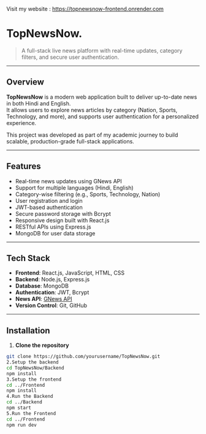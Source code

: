 Visit my website : https://topnewsnow-frontend.onrender.com
# TopNewsNow.

> A full-stack live news platform with real-time updates, category filters, and secure user authentication.

---

##  Overview

**TopNewsNow** is a modern web application built to deliver up-to-date news in both Hindi and English.  
It allows users to explore news articles by category (Nation, Sports, Technology, and more), and supports user authentication for a personalized experience.  

This project was developed as part of my academic journey to build scalable, production-grade full-stack applications.

---

##  Features

- Real-time news updates using GNews API
- Support for multiple languages (Hindi, English)
- Category-wise filtering (e.g., Sports, Technology, Nation)
- User registration and login
- JWT-based authentication
- Secure password storage with Bcrypt
- Responsive design built with React.js
- RESTful APIs using Express.js
- MongoDB for user data storage

---

##  Tech Stack

- **Frontend**: React.js, JavaScript, HTML, CSS
- **Backend**: Node.js, Express.js
- **Database**: MongoDB
- **Authentication**: JWT, Bcrypt
- **News API**: [GNews API](https://gnews.io/)
- **Version Control**: Git, GitHub

---

##  Installation

1. **Clone the repository**
```bash
git clone https://github.com/yourusername/TopNewsNow.git
2.Setup the backend
cd TopNewsNow/Backend
npm install
3.Setup the frontend
cd ../Frontend
npm install
4.Run the Backend
cd ../Backend
npm start
5.Run the Frontend
cd ../Frontend
npm run dev
